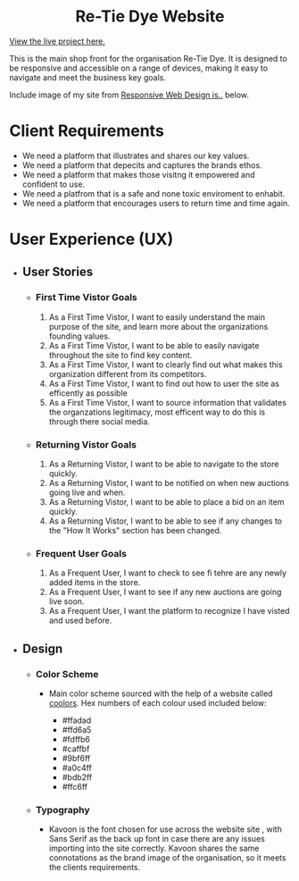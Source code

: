 <h1 style="text-align: center;">Re-Tie Dye Website</h1>
<a href="#">View the live project here.</a>

This is the main shop front for the organisation Re-Tie Dye. It is designed to be responsive and accessible on a range of devices, making it easy to navigate and meet the business key goals. 

Include image of my site from <a href="http://ami.responsivedesign.is/">Responsive Web Design is..</a> below.


# Client Requirements
* We need a platform that illustrates and shares our key values.
* We need a platform that depecits and captures the brands ethos.
* We need a platform that makes those visitng it empowered and confident to use.
* We need a platfrom that is a safe and none toxic enviroment to enhabit.  
* We need a platform that encourages users to return time and time again. 

# User Experience (UX)

* ## User Stories

    * ### First Time Vistor Goals

        1. As a First Time Vistor, I want to easily understand the main purpose of the site, and learn more about the organizations founding values. 
        1. As a First Time Vistor, I want to be able to easily navigate throughout the site to find key content. 
        1. As a First Time Vistor, I want to clearly find out what makes this organization different from its competitors. 
        1. As a First Time Vistor, I want to find out how to user the site as efficently as possible
        1. As a First Time Vistor, I want to source information that validates the organzations legitimacy, most efficent way to do this is  through there social media.  

    * ### Returning Vistor Goals

        1. As a Returning Vistor, I want to be able to navigate to the store quickly. 
        1. As a Returning Vistor, I want to be notified on when new auctions going live and when.
        1. As a Returning Vistor, I want to be able to place a bid on an item quickly. 
        1. As a Returning Vistor, I want to be able to see if any changes to the "How It Works" section has been changed.

    * ### Frequent User Goals

        1. As a Frequent User, I want to check to see fi tehre are any newly added items in the store. 
        1. As a Frequent User, I want to see if any new auctions are going live soon. 
        1. As a Frequent User, I want the platform to recognize I have visted and used before. 

* ## Design 

    * ### Color Scheme  
        * Main color scheme sourced with the help of a website called <a href="https://coolors.co/">coolors</a>. 
        Hex numbers of each colour used included below: 

            * #ffadad
            * #ffd6a5
            * #fdffb6
            * #caffbf
            * #9bf6ff
            * #a0c4ff
            * #bdb2ff
            * #ffc6ff

     
    * ### Typography 
        * Kavoon is the font chosen for use across the website site , with Sans Serif as the back up font in case 
        there are any issues importing into the site correctly. Kavoon shares the same connotations as the brand image of the
        organisation, so it meets the clients requirements. 

            


    


